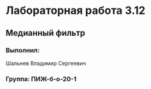 # Лабораторная работа 3.12
## Медианный фильтр
### Выполнил:
Шальнев Владимир Сергеевич
### Группа: ПИЖ-б-о-20-1

